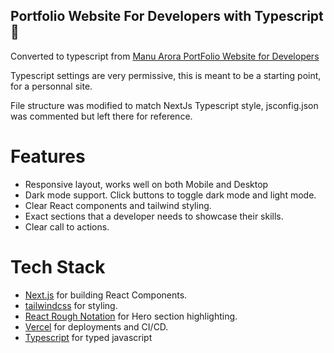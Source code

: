 ## Portfolio Website For Developers with Typescript 💯

Converted to typescript from [Manu Arora PortFolio Website for Developers](https://github.com/manuarora700/simple-developer-portfolio-website)

Typescript settings are very permissive, this is meant to be a starting point, for a personnal site.

File structure was modified to match NextJs Typescript style, jsconfig.json was commented but left there for reference.

# Features

- Responsive layout, works well on both Mobile and Desktop
- Dark mode support. Click buttons to toggle dark mode and light mode.
- Clear React components and tailwind styling.
- Exact sections that a developer needs to showcase their skills.
- Clear call to actions.

# Tech Stack

- [Next.js](https://nextjs.org) for building React Components.
- [tailwindcss](https://tailwindcss.com) for styling.
- [React Rough Notation](https://roughnotation.com) for Hero section highlighting.
- [Vercel](https://vercel.com) for deployments and CI/CD.
- [Typescript](https://typescriptlang.org/) for typed javascript
